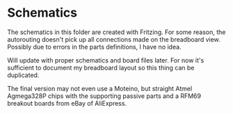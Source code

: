 Schematics
==========

The schematics in this folder are created with Fritzing. For some reason, the autorouting doesn't pick up all connections made on the breadboard view. Possibly due to errors in the parts definitions, I have no idea.

Will update with proper schematics and board files later. For now it's sufficient to document my breadboard layout so this thing can be duplicated.

The final version may not even use a Moteino, but straight Atmel Agmega328P chips with the supporting passive parts and a RFM69 breakout boards from eBay of AliExpress.
